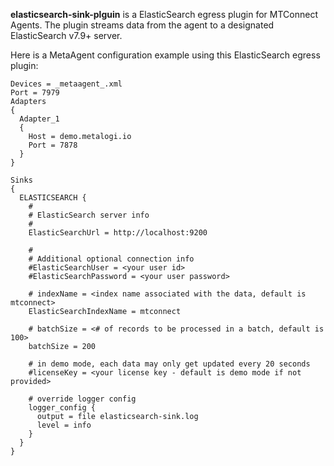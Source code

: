 **elasticsearch-sink-plguin** is a ElasticSearch egress plugin for MTConnect Agents.  The plugin streams data from the agent to a designated ElasticSearch v7.9+ server.

Here is a MetaAgent configuration example using this ElasticSearch egress plugin:
```
Devices = _metaagent_.xml
Port = 7979
Adapters
{
  Adapter_1
  {
    Host = demo.metalogi.io
    Port = 7878
  }
}

Sinks
{
  ELASTICSEARCH {
    #
    # ElasticSearch server info
    #
    ElasticSearchUrl = http://localhost:9200

    #
    # Additional optional connection info
    #ElasticSearchUser = <your user id>
    #ElasticSearchPassword = <your user password>

    # indexName = <index name associated with the data, default is mtconnect>
    ElasticSearchIndexName = mtconnect

    # batchSize = <# of records to be processed in a batch, default is 100>
    batchSize = 200

    # in demo mode, each data may only get updated every 20 seconds
    #licenseKey = <your license key - default is demo mode if not provided>

    # override logger config 
    logger_config {
      output = file elasticsearch-sink.log
      level = info
    }
  }
}
```
